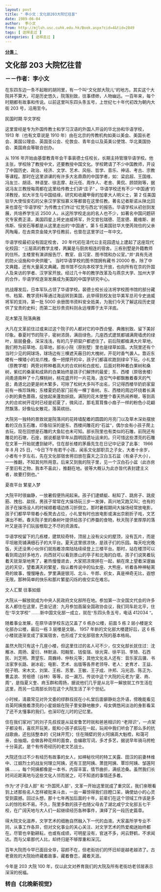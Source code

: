```yaml
---
layout: post
title: " 李小文：文化部203大院忆往昔"
date: 1989-06-04
author:  李小文
from: http://mjlsh.usc.cuhk.edu.hk/Book.aspx?cid=4&tid=2849
tags: [ 这样走过 ]
categories: [ 这样走过 ]
---
```


<div style="margin: 15px 10px 10px 0px;">
 <div>
  <span id="ctl00_ContentPlaceHolder1_chapter1_SubjectLabel" style="font-weight:bold;text-decoration:underline;">
   分类：
  </span>
 </div>
 <!--[if gte mso 9]><xml>
 <o:OfficeDocumentSettings>
  <o:AllowPNG/>
 </o:OfficeDocumentSettings>
</xml><![endif]-->
 <!--[if gte mso 9]><xml>
 <w:WordDocument>
  <w:View>Normal</w:View>
  <w:Zoom>0</w:Zoom>
  <w:TrackMoves/>
  <w:TrackFormatting/>
  <w:PunctuationKerning/>
  <w:ValidateAgainstSchemas/>
  <w:SaveIfXMLInvalid>false</w:SaveIfXMLInvalid>
  <w:IgnoreMixedContent>false</w:IgnoreMixedContent>
  <w:AlwaysShowPlaceholderText>false</w:AlwaysShowPlaceholderText>
  <w:DoNotPromoteQF/>
  <w:LidThemeOther>EN-US</w:LidThemeOther>
  <w:LidThemeAsian>JA</w:LidThemeAsian>
  <w:LidThemeComplexScript>X-NONE</w:LidThemeComplexScript>
  <w:Compatibility>
   <w:BreakWrappedTables/>
   <w:SnapToGridInCell/>
   <w:WrapTextWithPunct/>
   <w:UseAsianBreakRules/>
   <w:DontGrowAutofit/>
   <w:SplitPgBreakAndParaMark/>
   <w:EnableOpenTypeKerning/>
   <w:DontFlipMirrorIndents/>
   <w:OverrideTableStyleHps/>
   <w:UseFELayout/>
  </w:Compatibility>
  <m:mathPr>
   <m:mathFont m:val="Cambria Math"/>
   <m:brkBin m:val="before"/>
   <m:brkBinSub m:val="&#45;-"/>
   <m:smallFrac m:val="off"/>
   <m:dispDef/>
   <m:lMargin m:val="0"/>
   <m:rMargin m:val="0"/>
   <m:defJc m:val="centerGroup"/>
   <m:wrapIndent m:val="1440"/>
   <m:intLim m:val="subSup"/>
   <m:naryLim m:val="undOvr"/>
  </m:mathPr></w:WordDocument>
</xml><![endif]-->
 <!--[if gte mso 9]><xml>
 <w:LatentStyles DefLockedState="false" DefUnhideWhenUsed="true"
  DefSemiHidden="true" DefQFormat="false" DefPriority="99"
  LatentStyleCount="276">
  <w:LsdException Locked="false" Priority="0" SemiHidden="false"
   UnhideWhenUsed="false" QFormat="true" Name="Normal"/>
  <w:LsdException Locked="false" Priority="9" SemiHidden="false"
   UnhideWhenUsed="false" QFormat="true" Name="heading 1"/>
  <w:LsdException Locked="false" Priority="9" QFormat="true" Name="heading 2"/>
  <w:LsdException Locked="false" Priority="9" QFormat="true" Name="heading 3"/>
  <w:LsdException Locked="false" Priority="9" QFormat="true" Name="heading 4"/>
  <w:LsdException Locked="false" Priority="9" QFormat="true" Name="heading 5"/>
  <w:LsdException Locked="false" Priority="9" QFormat="true" Name="heading 6"/>
  <w:LsdException Locked="false" Priority="9" QFormat="true" Name="heading 7"/>
  <w:LsdException Locked="false" Priority="9" QFormat="true" Name="heading 8"/>
  <w:LsdException Locked="false" Priority="9" QFormat="true" Name="heading 9"/>
  <w:LsdException Locked="false" Priority="39" Name="toc 1"/>
  <w:LsdException Locked="false" Priority="39" Name="toc 2"/>
  <w:LsdException Locked="false" Priority="39" Name="toc 3"/>
  <w:LsdException Locked="false" Priority="39" Name="toc 4"/>
  <w:LsdException Locked="false" Priority="39" Name="toc 5"/>
  <w:LsdException Locked="false" Priority="39" Name="toc 6"/>
  <w:LsdException Locked="false" Priority="39" Name="toc 7"/>
  <w:LsdException Locked="false" Priority="39" Name="toc 8"/>
  <w:LsdException Locked="false" Priority="39" Name="toc 9"/>
  <w:LsdException Locked="false" Priority="35" QFormat="true" Name="caption"/>
  <w:LsdException Locked="false" Priority="10" SemiHidden="false"
   UnhideWhenUsed="false" QFormat="true" Name="Title"/>
  <w:LsdException Locked="false" Priority="0" Name="Default Paragraph Font"/>
  <w:LsdException Locked="false" Priority="11" SemiHidden="false"
   UnhideWhenUsed="false" QFormat="true" Name="Subtitle"/>
  <w:LsdException Locked="false" Priority="22" SemiHidden="false"
   UnhideWhenUsed="false" QFormat="true" Name="Strong"/>
  <w:LsdException Locked="false" Priority="20" SemiHidden="false"
   UnhideWhenUsed="false" QFormat="true" Name="Emphasis"/>
  <w:LsdException Locked="false" Priority="59" SemiHidden="false"
   UnhideWhenUsed="false" Name="Table Grid"/>
  <w:LsdException Locked="false" UnhideWhenUsed="false" Name="Placeholder Text"/>
  <w:LsdException Locked="false" Priority="1" SemiHidden="false"
   UnhideWhenUsed="false" QFormat="true" Name="No Spacing"/>
  <w:LsdException Locked="false" Priority="60" SemiHidden="false"
   UnhideWhenUsed="false" Name="Light Shading"/>
  <w:LsdException Locked="false" Priority="61" SemiHidden="false"
   UnhideWhenUsed="false" Name="Light List"/>
  <w:LsdException Locked="false" Priority="62" SemiHidden="false"
   UnhideWhenUsed="false" Name="Light Grid"/>
  <w:LsdException Locked="false" Priority="63" SemiHidden="false"
   UnhideWhenUsed="false" Name="Medium Shading 1"/>
  <w:LsdException Locked="false" Priority="64" SemiHidden="false"
   UnhideWhenUsed="false" Name="Medium Shading 2"/>
  <w:LsdException Locked="false" Priority="65" SemiHidden="false"
   UnhideWhenUsed="false" Name="Medium List 1"/>
  <w:LsdException Locked="false" Priority="66" SemiHidden="false"
   UnhideWhenUsed="false" Name="Medium List 2"/>
  <w:LsdException Locked="false" Priority="67" SemiHidden="false"
   UnhideWhenUsed="false" Name="Medium Grid 1"/>
  <w:LsdException Locked="false" Priority="68" SemiHidden="false"
   UnhideWhenUsed="false" Name="Medium Grid 2"/>
  <w:LsdException Locked="false" Priority="69" SemiHidden="false"
   UnhideWhenUsed="false" Name="Medium Grid 3"/>
  <w:LsdException Locked="false" Priority="70" SemiHidden="false"
   UnhideWhenUsed="false" Name="Dark List"/>
  <w:LsdException Locked="false" Priority="71" SemiHidden="false"
   UnhideWhenUsed="false" Name="Colorful Shading"/>
  <w:LsdException Locked="false" Priority="72" SemiHidden="false"
   UnhideWhenUsed="false" Name="Colorful List"/>
  <w:LsdException Locked="false" Priority="73" SemiHidden="false"
   UnhideWhenUsed="false" Name="Colorful Grid"/>
  <w:LsdException Locked="false" Priority="60" SemiHidden="false"
   UnhideWhenUsed="false" Name="Light Shading Accent 1"/>
  <w:LsdException Locked="false" Priority="61" SemiHidden="false"
   UnhideWhenUsed="false" Name="Light List Accent 1"/>
  <w:LsdException Locked="false" Priority="62" SemiHidden="false"
   UnhideWhenUsed="false" Name="Light Grid Accent 1"/>
  <w:LsdException Locked="false" Priority="63" SemiHidden="false"
   UnhideWhenUsed="false" Name="Medium Shading 1 Accent 1"/>
  <w:LsdException Locked="false" Priority="64" SemiHidden="false"
   UnhideWhenUsed="false" Name="Medium Shading 2 Accent 1"/>
  <w:LsdException Locked="false" Priority="65" SemiHidden="false"
   UnhideWhenUsed="false" Name="Medium List 1 Accent 1"/>
  <w:LsdException Locked="false" UnhideWhenUsed="false" Name="Revision"/>
  <w:LsdException Locked="false" Priority="34" SemiHidden="false"
   UnhideWhenUsed="false" QFormat="true" Name="List Paragraph"/>
  <w:LsdException Locked="false" Priority="29" SemiHidden="false"
   UnhideWhenUsed="false" QFormat="true" Name="Quote"/>
  <w:LsdException Locked="false" Priority="30" SemiHidden="false"
   UnhideWhenUsed="false" QFormat="true" Name="Intense Quote"/>
  <w:LsdException Locked="false" Priority="66" SemiHidden="false"
   UnhideWhenUsed="false" Name="Medium List 2 Accent 1"/>
  <w:LsdException Locked="false" Priority="67" SemiHidden="false"
   UnhideWhenUsed="false" Name="Medium Grid 1 Accent 1"/>
  <w:LsdException Locked="false" Priority="68" SemiHidden="false"
   UnhideWhenUsed="false" Name="Medium Grid 2 Accent 1"/>
  <w:LsdException Locked="false" Priority="69" SemiHidden="false"
   UnhideWhenUsed="false" Name="Medium Grid 3 Accent 1"/>
  <w:LsdException Locked="false" Priority="70" SemiHidden="false"
   UnhideWhenUsed="false" Name="Dark List Accent 1"/>
  <w:LsdException Locked="false" Priority="71" SemiHidden="false"
   UnhideWhenUsed="false" Name="Colorful Shading Accent 1"/>
  <w:LsdException Locked="false" Priority="72" SemiHidden="false"
   UnhideWhenUsed="false" Name="Colorful List Accent 1"/>
  <w:LsdException Locked="false" Priority="73" SemiHidden="false"
   UnhideWhenUsed="false" Name="Colorful Grid Accent 1"/>
  <w:LsdException Locked="false" Priority="60" SemiHidden="false"
   UnhideWhenUsed="false" Name="Light Shading Accent 2"/>
  <w:LsdException Locked="false" Priority="61" SemiHidden="false"
   UnhideWhenUsed="false" Name="Light List Accent 2"/>
  <w:LsdException Locked="false" Priority="62" SemiHidden="false"
   UnhideWhenUsed="false" Name="Light Grid Accent 2"/>
  <w:LsdException Locked="false" Priority="63" SemiHidden="false"
   UnhideWhenUsed="false" Name="Medium Shading 1 Accent 2"/>
  <w:LsdException Locked="false" Priority="64" SemiHidden="false"
   UnhideWhenUsed="false" Name="Medium Shading 2 Accent 2"/>
  <w:LsdException Locked="false" Priority="65" SemiHidden="false"
   UnhideWhenUsed="false" Name="Medium List 1 Accent 2"/>
  <w:LsdException Locked="false" Priority="66" SemiHidden="false"
   UnhideWhenUsed="false" Name="Medium List 2 Accent 2"/>
  <w:LsdException Locked="false" Priority="67" SemiHidden="false"
   UnhideWhenUsed="false" Name="Medium Grid 1 Accent 2"/>
  <w:LsdException Locked="false" Priority="68" SemiHidden="false"
   UnhideWhenUsed="false" Name="Medium Grid 2 Accent 2"/>
  <w:LsdException Locked="false" Priority="69" SemiHidden="false"
   UnhideWhenUsed="false" Name="Medium Grid 3 Accent 2"/>
  <w:LsdException Locked="false" Priority="70" SemiHidden="false"
   UnhideWhenUsed="false" Name="Dark List Accent 2"/>
  <w:LsdException Locked="false" Priority="71" SemiHidden="false"
   UnhideWhenUsed="false" Name="Colorful Shading Accent 2"/>
  <w:LsdException Locked="false" Priority="72" SemiHidden="false"
   UnhideWhenUsed="false" Name="Colorful List Accent 2"/>
  <w:LsdException Locked="false" Priority="73" SemiHidden="false"
   UnhideWhenUsed="false" Name="Colorful Grid Accent 2"/>
  <w:LsdException Locked="false" Priority="60" SemiHidden="false"
   UnhideWhenUsed="false" Name="Light Shading Accent 3"/>
  <w:LsdException Locked="false" Priority="61" SemiHidden="false"
   UnhideWhenUsed="false" Name="Light List Accent 3"/>
  <w:LsdException Locked="false" Priority="62" SemiHidden="false"
   UnhideWhenUsed="false" Name="Light Grid Accent 3"/>
  <w:LsdException Locked="false" Priority="63" SemiHidden="false"
   UnhideWhenUsed="false" Name="Medium Shading 1 Accent 3"/>
  <w:LsdException Locked="false" Priority="64" SemiHidden="false"
   UnhideWhenUsed="false" Name="Medium Shading 2 Accent 3"/>
  <w:LsdException Locked="false" Priority="65" SemiHidden="false"
   UnhideWhenUsed="false" Name="Medium List 1 Accent 3"/>
  <w:LsdException Locked="false" Priority="66" SemiHidden="false"
   UnhideWhenUsed="false" Name="Medium List 2 Accent 3"/>
  <w:LsdException Locked="false" Priority="67" SemiHidden="false"
   UnhideWhenUsed="false" Name="Medium Grid 1 Accent 3"/>
  <w:LsdException Locked="false" Priority="68" SemiHidden="false"
   UnhideWhenUsed="false" Name="Medium Grid 2 Accent 3"/>
  <w:LsdException Locked="false" Priority="69" SemiHidden="false"
   UnhideWhenUsed="false" Name="Medium Grid 3 Accent 3"/>
  <w:LsdException Locked="false" Priority="70" SemiHidden="false"
   UnhideWhenUsed="false" Name="Dark List Accent 3"/>
  <w:LsdException Locked="false" Priority="71" SemiHidden="false"
   UnhideWhenUsed="false" Name="Colorful Shading Accent 3"/>
  <w:LsdException Locked="false" Priority="72" SemiHidden="false"
   UnhideWhenUsed="false" Name="Colorful List Accent 3"/>
  <w:LsdException Locked="false" Priority="73" SemiHidden="false"
   UnhideWhenUsed="false" Name="Colorful Grid Accent 3"/>
  <w:LsdException Locked="false" Priority="60" SemiHidden="false"
   UnhideWhenUsed="false" Name="Light Shading Accent 4"/>
  <w:LsdException Locked="false" Priority="61" SemiHidden="false"
   UnhideWhenUsed="false" Name="Light List Accent 4"/>
  <w:LsdException Locked="false" Priority="62" SemiHidden="false"
   UnhideWhenUsed="false" Name="Light Grid Accent 4"/>
  <w:LsdException Locked="false" Priority="63" SemiHidden="false"
   UnhideWhenUsed="false" Name="Medium Shading 1 Accent 4"/>
  <w:LsdException Locked="false" Priority="64" SemiHidden="false"
   UnhideWhenUsed="false" Name="Medium Shading 2 Accent 4"/>
  <w:LsdException Locked="false" Priority="65" SemiHidden="false"
   UnhideWhenUsed="false" Name="Medium List 1 Accent 4"/>
  <w:LsdException Locked="false" Priority="66" SemiHidden="false"
   UnhideWhenUsed="false" Name="Medium List 2 Accent 4"/>
  <w:LsdException Locked="false" Priority="67" SemiHidden="false"
   UnhideWhenUsed="false" Name="Medium Grid 1 Accent 4"/>
  <w:LsdException Locked="false" Priority="68" SemiHidden="false"
   UnhideWhenUsed="false" Name="Medium Grid 2 Accent 4"/>
  <w:LsdException Locked="false" Priority="69" SemiHidden="false"
   UnhideWhenUsed="false" Name="Medium Grid 3 Accent 4"/>
  <w:LsdException Locked="false" Priority="70" SemiHidden="false"
   UnhideWhenUsed="false" Name="Dark List Accent 4"/>
  <w:LsdException Locked="false" Priority="71" SemiHidden="false"
   UnhideWhenUsed="false" Name="Colorful Shading Accent 4"/>
  <w:LsdException Locked="false" Priority="72" SemiHidden="false"
   UnhideWhenUsed="false" Name="Colorful List Accent 4"/>
  <w:LsdException Locked="false" Priority="73" SemiHidden="false"
   UnhideWhenUsed="false" Name="Colorful Grid Accent 4"/>
  <w:LsdException Locked="false" Priority="60" SemiHidden="false"
   UnhideWhenUsed="false" Name="Light Shading Accent 5"/>
  <w:LsdException Locked="false" Priority="61" SemiHidden="false"
   UnhideWhenUsed="false" Name="Light List Accent 5"/>
  <w:LsdException Locked="false" Priority="62" SemiHidden="false"
   UnhideWhenUsed="false" Name="Light Grid Accent 5"/>
  <w:LsdException Locked="false" Priority="63" SemiHidden="false"
   UnhideWhenUsed="false" Name="Medium Shading 1 Accent 5"/>
  <w:LsdException Locked="false" Priority="64" SemiHidden="false"
   UnhideWhenUsed="false" Name="Medium Shading 2 Accent 5"/>
  <w:LsdException Locked="false" Priority="65" SemiHidden="false"
   UnhideWhenUsed="false" Name="Medium List 1 Accent 5"/>
  <w:LsdException Locked="false" Priority="66" SemiHidden="false"
   UnhideWhenUsed="false" Name="Medium List 2 Accent 5"/>
  <w:LsdException Locked="false" Priority="67" SemiHidden="false"
   UnhideWhenUsed="false" Name="Medium Grid 1 Accent 5"/>
  <w:LsdException Locked="false" Priority="68" SemiHidden="false"
   UnhideWhenUsed="false" Name="Medium Grid 2 Accent 5"/>
  <w:LsdException Locked="false" Priority="69" SemiHidden="false"
   UnhideWhenUsed="false" Name="Medium Grid 3 Accent 5"/>
  <w:LsdException Locked="false" Priority="70" SemiHidden="false"
   UnhideWhenUsed="false" Name="Dark List Accent 5"/>
  <w:LsdException Locked="false" Priority="71" SemiHidden="false"
   UnhideWhenUsed="false" Name="Colorful Shading Accent 5"/>
  <w:LsdException Locked="false" Priority="72" SemiHidden="false"
   UnhideWhenUsed="false" Name="Colorful List Accent 5"/>
  <w:LsdException Locked="false" Priority="73" SemiHidden="false"
   UnhideWhenUsed="false" Name="Colorful Grid Accent 5"/>
  <w:LsdException Locked="false" Priority="60" SemiHidden="false"
   UnhideWhenUsed="false" Name="Light Shading Accent 6"/>
  <w:LsdException Locked="false" Priority="61" SemiHidden="false"
   UnhideWhenUsed="false" Name="Light List Accent 6"/>
  <w:LsdException Locked="false" Priority="62" SemiHidden="false"
   UnhideWhenUsed="false" Name="Light Grid Accent 6"/>
  <w:LsdException Locked="false" Priority="63" SemiHidden="false"
   UnhideWhenUsed="false" Name="Medium Shading 1 Accent 6"/>
  <w:LsdException Locked="false" Priority="64" SemiHidden="false"
   UnhideWhenUsed="false" Name="Medium Shading 2 Accent 6"/>
  <w:LsdException Locked="false" Priority="65" SemiHidden="false"
   UnhideWhenUsed="false" Name="Medium List 1 Accent 6"/>
  <w:LsdException Locked="false" Priority="66" SemiHidden="false"
   UnhideWhenUsed="false" Name="Medium List 2 Accent 6"/>
  <w:LsdException Locked="false" Priority="67" SemiHidden="false"
   UnhideWhenUsed="false" Name="Medium Grid 1 Accent 6"/>
  <w:LsdException Locked="false" Priority="68" SemiHidden="false"
   UnhideWhenUsed="false" Name="Medium Grid 2 Accent 6"/>
  <w:LsdException Locked="false" Priority="69" SemiHidden="false"
   UnhideWhenUsed="false" Name="Medium Grid 3 Accent 6"/>
  <w:LsdException Locked="false" Priority="70" SemiHidden="false"
   UnhideWhenUsed="false" Name="Dark List Accent 6"/>
  <w:LsdException Locked="false" Priority="71" SemiHidden="false"
   UnhideWhenUsed="false" Name="Colorful Shading Accent 6"/>
  <w:LsdException Locked="false" Priority="72" SemiHidden="false"
   UnhideWhenUsed="false" Name="Colorful List Accent 6"/>
  <w:LsdException Locked="false" Priority="73" SemiHidden="false"
   UnhideWhenUsed="false" Name="Colorful Grid Accent 6"/>
  <w:LsdException Locked="false" Priority="19" SemiHidden="false"
   UnhideWhenUsed="false" QFormat="true" Name="Subtle Emphasis"/>
  <w:LsdException Locked="false" Priority="21" SemiHidden="false"
   UnhideWhenUsed="false" QFormat="true" Name="Intense Emphasis"/>
  <w:LsdException Locked="false" Priority="31" SemiHidden="false"
   UnhideWhenUsed="false" QFormat="true" Name="Subtle Reference"/>
  <w:LsdException Locked="false" Priority="32" SemiHidden="false"
   UnhideWhenUsed="false" QFormat="true" Name="Intense Reference"/>
  <w:LsdException Locked="false" Priority="33" SemiHidden="false"
   UnhideWhenUsed="false" QFormat="true" Name="Book Title"/>
  <w:LsdException Locked="false" Priority="37" Name="Bibliography"/>
  <w:LsdException Locked="false" Priority="39" QFormat="true" Name="TOC Heading"/>
 </w:LatentStyles>
</xml><![endif]-->
 <!--[if gte mso 10]>
<style>
 /* Style Definitions */
table.MsoNormalTable
	{mso-style-name:"Table Normal";
	mso-tstyle-rowband-size:0;
	mso-tstyle-colband-size:0;
	mso-style-noshow:yes;
	mso-style-priority:99;
	mso-style-parent:"";
	mso-padding-alt:0in 5.4pt 0in 5.4pt;
	mso-para-margin:0in;
	mso-para-margin-bottom:.0001pt;
	mso-pagination:widow-orphan;
	font-size:10.0pt;
	font-family:"Times New Roman";}
</style>
<![endif]-->
 <!--StartFragment-->
 <p class="MsoNormal">
  <o:p>
   <font size="5">
   </font>
  </o:p>
 </p>
 <p class="MsoNormal">
  <b>
   <font size="5">
    <span lang="ZH-CN" style="font-family: 宋体;">
     文化部
    </span>
    203
    <span lang="ZH-CN" style="font-family: 宋体;">
     大院忆往昔
    </span>
   </font>
   <o:p>
   </o:p>
  </b>
 </p>
 <p class="MsoNormal">
  <b>
   <span lang="ZH-CN" style='font-family:宋体;mso-ascii-font-family:
"Times New Roman"'>
    <font size="4">
     －－作者：李小文
    </font>
   </span>
   <o:p>
   </o:p>
  </b>
 </p>
 <p class="MsoNormal">
  <o:p>
  </o:p>
 </p>
 <p class="MsoNormal">
  <span lang="ZH-CN" style='font-family:宋体;mso-ascii-font-family:
"Times New Roman"'>
   在东四东边一条不起眼的胡同里，有一个叫“文化部大院儿”的地方。其实这个大院并不算大，可是历史悠久，院落别致，往事缥缈，人物幽远。一百年来，每个时期都有故事和传说。以前这里叫东四头条五号，上世纪七十年代初改为朝内大街
  </span>
  203
  <span lang="ZH-CN" style='font-family:宋体;mso-ascii-font-family:"Times New Roman"'>
   号，沿用至今。
  </span>
  <o:p>
  </o:p>
 </p>
 <p class="MsoNormal">
  <span lang="ZH-CN" style='font-family:宋体;mso-ascii-font-family:
"Times New Roman"'>
   民国时期
  </span>
  <span lang="ZH-CN">
  </span>
  <span lang="ZH-CN" style='font-family:宋体;mso-ascii-font-family:"Times New Roman"'>
   华文学校
  </span>
  <o:p>
  </o:p>
 </p>
 <p class="MsoNormal">
  <span lang="ZH-CN" style='font-family:宋体;mso-ascii-font-family:
"Times New Roman"'>
   这里曾经是专为外国传教士和学习汉语的外国人开设的华北协和华语学校，
  </span>
  1913
  <span lang="ZH-CN" style='font-family:宋体;mso-ascii-font-family:"Times New Roman"'>
   年（也有文章说是
  </span>
  1910
  <span lang="ZH-CN" style='font-family:宋体;mso-ascii-font-family:"Times New Roman"'>
   年）由在北京的传教机构如美以美会、美国长老会、美国公理会、英国圣公会、伦敦会、青年会以及英美公使馆、华北美国协会、美国商会等联合创办。
  </span>
  <o:p>
  </o:p>
 </p>
 <p class="MsoNormal">
  <span lang="ZH-CN" style='font-family:宋体;mso-ascii-font-family:
"Times New Roman"'>
   从
  </span>
  1916
  <span lang="ZH-CN" style='font-family:宋体;
mso-ascii-font-family:"Times New Roman"'>
   年开始由基督教青年会干事裴德士任校长，长期主持管理华语学校。他主张，学校除了教授中文，还要教授中国文化。学校聘请了不少中国教师，开设了中国历史、政治、经济、文学、艺术、风俗、哲学、音乐、神话、考古、宗教等课程。那时在这里讲课的有许多大名鼎鼎的中国学者，如：梁启超、王国维、冯友兰、胡适、林语堂、徐志摩、赵元任、周作人、老舍、黄侃、顾颉刚等，据说冯友兰教授每周都在这里给传教士们讲“庄子”
  </span>
  <span lang="ZH-CN">
  </span>
  <span lang="ZH-CN" style='font-family:宋体;mso-ascii-font-family:
"Times New Roman"'>
   。华语学校还有不少“中国通”的洋教授，如大半生与中国结缘，研究和收藏甲骨的加拿大人明义士，第
  </span>
  2
  <span lang="ZH-CN" style='font-family:宋体;mso-ascii-font-family:"Times New Roman"'>
   任美国驻华大使恒安石的父亲汉学家恒慕义等都曾在这里任教。著名记者斯诺从陕北回来也曾在“华语学校”
  </span>
  <span lang="ZH-CN">
  </span>
  <span lang="ZH-CN" style='font-family:宋体;mso-ascii-font-family:
"Times New Roman"'>
   为传教士们作过“红党与西北”的报告。华语学校从初创到发展，共培养学生近
  </span>
  2500
  <span lang="ZH-CN" style='font-family:宋体;mso-ascii-font-family:"Times New Roman"'>
   人。从这所学校走出的名人也不少，如著名中国问题研究专家费正清，美国四星上将史迪威将军，外交官包瑞德、范宣德、戴维斯、谢伟斯、恒安石等都是从这里走出的“中国通”。第
  </span>
  5
  <span lang="ZH-CN" style='font-family:宋体;mso-ascii-font-family:"Times New Roman"'>
   任美国驻华大使芮效俭的父亲芮陶庵，在去南京金陵大学任教前，也曾在这里学过一年中文。
  </span>
  <o:p>
  </o:p>
 </p>
 <p class="MsoNormal">
  <span lang="ZH-CN" style='font-family:宋体;mso-ascii-font-family:
"Times New Roman"'>
   华语学校最初没有固定校舍，
  </span>
  20
  <span lang="ZH-CN" style='font-family:
宋体;mso-ascii-font-family:"Times New Roman"'>
   年代初在清代公主花园遗址上建起了这座现代化校园：“三层高的教学主楼，两翼是与厨房相连的宿舍。三栋别墅是外籍教师的住所。主楼里有演讲报告厅、教室、自习室、图书馆和办公室。”并“具有先进的防火设施和中央供暖”。
  </span>
  <span lang="ZH-CN">
  </span>
  <span lang="ZH-CN" style='font-family:宋体;mso-ascii-font-family:
"Times New Roman"'>
   当时华语学校的图书馆拥有藏书
  </span>
  20000
  <span lang="ZH-CN" style='font-family:
宋体;mso-ascii-font-family:"Times New Roman"'>
   卷，除了中文典籍，还有大量英文典藏。图书馆不仅向本校学生开放，也向所有在京的外国人及来访的学者、汉学家开放。经过几十年的教学改革及与燕京大学、加州大学的合作，华语学校逐渐发展成为美国的中国学研究中心。
  </span>
  <o:p>
  </o:p>
 </p>
 <p class="MsoNormal">
  <span lang="ZH-CN" style='font-family:宋体;mso-ascii-font-family:
"Times New Roman"'>
   抗战爆发后，日本军队占领了华语学校。裴德士校长设法将学校图书馆的部分藏书、档案、教学资料等通过海运转到美国，此举得到校友驻华美军总司令史迪威将军的支持，第一批
  </span>
  5000
  <span lang="ZH-CN" style='font-family:宋体;mso-ascii-font-family:"Times New Roman"'>
   余册图书资料安全抵美，为我们今天了解这段历史提供了宝贵的史料；而第二批珍贵资料则永远埋葬于太平洋底。
  </span>
  <o:p>
  </o:p>
 </p>
 <p class="MsoNormal">
  <span lang="ZH-CN" style='font-family:宋体;mso-ascii-font-family:
"Times New Roman"'>
   花木繁茂
  </span>
  <span lang="ZH-CN">
  </span>
  <span lang="ZH-CN" style='font-family:宋体;mso-ascii-font-family:"Times New Roman"'>
   院落典雅
  </span>
  <o:p>
  </o:p>
 </p>
 <p class="MsoNormal">
  <span style="font-family: 宋体;">
   大凡在文革前住过或来过这个院子的人都对它的中西合璧、典雅别致、留下美好印象。春夏时节的院子，密树浓荫，满目绿色，几座西式建筑都铺满爬墙虎的绿叶，层层叠叠，深深浅浅，有的几乎把窗户都遮住了。前后院都植满大片草地，我们称为前草地、后草地，部长小院（原别墅）里也是绿草如茵。大院里还有个当时少见的网球场，球场边有三棵遮天蔽日的大槐树，开花时香气袭人。靠近东楼有一棵矮小的龙爪槐，像一把撑开的伞，孩子们都喜欢跑到绿伞下玩。小礼堂（原教学楼）两旁对称种着高大的合欢树和白皮松，后面对称种着白果树和桑树，紫红的桑葚和成熟的白果始终是孩子们解馋的最爱；东、西楼（原宿舍楼）间甬道南种了十几棵桃树，桃花盛开时一片花海，连空气中都飘散着春天的气息；甬道北边更是树木繁多，可除了松树大多叫不出名，只记得西楼华奶奶家窗前有一株珍珠梅；东楼夏奶奶家门前有一棵丁香树。东、西楼的周边环绕着长满小刺的黄色蔷薇，绽放起来蓬勃妖娆。满院的花木使整个春天热闹养眼，等到高大的合欢树开花时已经是初夏了，微风过，那毛茸茸像小扇子一样的粉色小花翩然飘落，好像仙女散花，落英缤纷。
  </span>
 </p>
 <p class="MsoNormal">
  <o:p>
  </o:p>
 </p>
 <p class="MsoNormal">
  <span lang="ZH-CN" style='font-family:宋体;mso-ascii-font-family:
"Times New Roman"'>
   大院另一独特的景致就是院落间的花砖墙配着的圆圆的月亮门以及草木深处摆放着的汉白玉石雕，印象较深的是东、西楼间雕花的“石盆”，偶尔会有小孩子爬上去玩，现在回想是石雕的大鱼缸也未可知。部长院里也有类似的石雕，前院还有雕花的石墩，石座，据说都是早年从圆明园遗址运来的。只可惜这些漂亮的石雕在文革一开始就遭到破坏。住在部长楼的茅盾先生在日记中记录了此事：
  </span>
  1966
  <span lang="ZH-CN" style='font-family:宋体;mso-ascii-font-family:"Times New Roman"'>
   年
  </span>
  8
  <span lang="ZH-CN" style='font-family:宋体;mso-ascii-font-family:"Times New Roman"'>
   月
  </span>
  25
  <span lang="ZH-CN" style='font-family:宋体;mso-ascii-font-family:"Times New Roman"'>
   日，“今日下午有若干小孩，闻系文化部职员之子女，大者十余岁，小者有十岁左右，先在文化部宿舍将旧放在露天之汉白玉石盆（有桌子大小），一一推翻，不知其何所用意。后来又到我的院子里，见一个汉白石小盆（此亦房子里旧有之物，我本不喜此），推翻在地。彼等大概认为此亦皆代表封建主义者，故要打倒也。”
  </span>
  <o:p>
  </o:p>
 </p>
 <p class="MsoNormal">
  <span lang="ZH-CN" style='font-family:宋体;mso-ascii-font-family:
"Times New Roman"'>
   夏夜平台
  </span>
  <span lang="ZH-CN">
  </span>
  <span lang="ZH-CN" style='font-family:宋体;mso-ascii-font-family:"Times New Roman"'>
   繁星入梦
  </span>
  <o:p>
  </o:p>
 </p>
 <p class="MsoNormal">
  <span lang="ZH-CN" style='font-family:宋体;mso-ascii-font-family:
"Times New Roman"'>
   大院平时很幽静，一放暑假便热闹起来。孩子们逮蜻蜓、粘知了、跳房子、跳皮筋、拽包、歘拐，男孩子常常在大操场玩三步一发弹，高兴地又跑又叫；也有的孩子在操场没人的时候顺着墙边练习折倒立。那时暑假期间大操场经常放电影，孩子们都早早带着小板凳去占位，小礼堂有时也放电影或演出京剧折子戏，文艺演出不断。春天院子里的桑树叶提供给孩子们养蚕的食物，秋天院子里厚厚的落叶又是孩子们玩拔根取之不尽的资源库。
  </span>
  <o:p>
  </o:p>
 </p>
 <p class="MsoNormal">
  <span lang="ZH-CN" style='font-family:宋体;mso-ascii-font-family:
"Times New Roman"'>
   华语学校留下的几栋楼，建筑较奇特，顶层上没有尖尖的屋顶，没有瓦片，而是平坦敞亮铺满细石子的大平台。夏天这里很凉快，是孩子们的乐园。每天吃完晚饭，天还没黑小伙伴们就抱着凉席陆陆续续登上三楼平台。那时，站在楼顶可以看到周边好多地方，向西就可以看到景山的亭子和北海的白塔。孩子们说笑着玩着天就渐渐地黑了，暑热慢慢退去，大家把凉席拼在一起，躺在席上望着深邃幽远的天空，望着满天的繁星，指认着传说中的仙女座、大熊座，听着各种神秘离奇的故事，慢慢睡去。梦里满是银河、北斗、牛郎、织女，真是神奇无比，遐想无限，那种简单的快乐和那片繁星闪烁的夜空实在难忘。
  </span>
  <o:p>
  </o:p>
 </p>
 <p class="MsoNormal">
  <span lang="ZH-CN" style='font-family:宋体;mso-ascii-font-family:
"Times New Roman"'>
   文人汇聚
  </span>
  <span lang="ZH-CN">
  </span>
  <span lang="ZH-CN" style='font-family:宋体;mso-ascii-font-family:"Times New Roman"'>
   往事如烟
  </span>
  <o:p>
  </o:p>
 </p>
 <p class="MsoNormal">
  <span lang="ZH-CN" style="font-family: 宋体;">
   大院从一解放就成为中央人民政府文化部所在地。参加第一次全国文代会的许多名人都住在这里，巴金记道：九月参加首届全国政协会议，我们同车赴北平，住在“华文学校”
  </span>
  <span lang="ZH-CN">
  </span>
  <span lang="ZH-CN" style="font-family: 宋体;">
   ……新中国文化部一成立，就在“东四头条五号，电话
  </span>
  412034
  <span lang="ZH-CN" style="font-family: 宋体;">
   ”。
  </span>
 </p>
 <p class="MsoNormal">
  <o:p>
  </o:p>
 </p>
 <p class="MsoNormal">
  <span lang="ZH-CN" style='font-family:宋体;mso-ascii-font-family:
"Times New Roman"'>
   随着事业发展，在原华语学校东边又盖了
  </span>
  6
  <span lang="ZH-CN" style='font-family:
宋体;mso-ascii-font-family:"Times New Roman"'>
   栋办公楼，前面
  </span>
  5
  <span lang="ZH-CN" style='font-family:宋体;mso-ascii-font-family:"Times New Roman"'>
   栋
  </span>
  2
  <span lang="ZH-CN" style='font-family:宋体;mso-ascii-font-family:"Times New Roman"'>
   层小楼是文化部办公楼，最后一栋
  </span>
  3
  <span lang="ZH-CN" style='font-family:宋体;mso-ascii-font-family:"Times New Roman"'>
   层楼是文联。
  </span>
  1957
  <span lang="ZH-CN" style='font-family:宋体;mso-ascii-font-family:"Times New Roman"'>
   年新的文化部大楼建好后，这
  </span>
  6
  <span lang="ZH-CN" style='font-family:宋体;mso-ascii-font-family:"Times New Roman"'>
   栋小楼就逐渐变成了家属宿舍，也形成了文化部宿舍大院的基本格局。
  </span>
  <o:p>
  </o:p>
 </p>
 <p class="MsoNormal">
  <span lang="ZH-CN" style='font-family:宋体;mso-ascii-font-family:
"Times New Roman"'>
   虽然大院只有这十几座小楼，但这里住过的名人可不少，仅文化部长就住过：沈雁冰、周扬、夏衍、林默涵、阳翰笙、钱俊瑞、徐光霄、徐平羽、李琦、石西民、刘芝明、萧望东、周巍峙、仲秋元等；其他文化名人还有：音乐家吕骥、书法家李长路、谢冰岩；电影、艺术、出版等各界老领导、老人：史育才、王益、倪子明、宋木文、刘杲、王栋、苏里、王敏、王子成、许邦、冯光泗、陈正为、曹孟浪、劳祖德（谷林）等等，挂一漏万。传说中这个大院的元老为“夏、商、周”，是指夏义奎、商玉群和周扬，据说他们几乎是从北平一解放就工作生活在这里，而另一位周部长则在这个大院生活了半个世纪。
  </span>
  <o:p>
  </o:p>
 </p>
 <p class="MsoNormal">
  <span lang="ZH-CN" style='font-family:宋体;mso-ascii-font-family:
"Times New Roman"'>
   小时候，清晨常见对外文委的缪群叔叔在小礼堂后面僻静处念外语，傍晚能看见肖英阿姨挽着漂亮的小星姐姐在院子里安静地散步，母女俩悠闲淡泊的身影看呆了还不太懂事的我们，也深印在儿时的记忆里。
  </span>
  <o:p>
  </o:p>
 </p>
 <p class="MsoNormal">
  <span lang="ZH-CN" style='font-family:宋体;mso-ascii-font-family:
"Times New Roman"'>
   住在我们家对门的刘子先叔叔是从延安鲁艺时就和爸爸相识的
  </span>
  <span lang="ZH-CN">
  </span>
  <span lang="ZH-CN" style='font-family:宋体;mso-ascii-font-family:"Times New Roman"'>
   “老拜识”，一点架子都没有，喜欢开玩笑，能和小孩子疯玩在一起，玩闹中我们听会了那么多的抗战歌曲，还包括整本的《兄妹开荒》；住在隔壁的劳火阿姨高大魁梧，和蔼可亲，会抽烟，会做各种花样的面食，会编歌写词，多才多艺，据说早年骑马挎枪十分英武，是个有传奇经历的老文艺战士。
  </span>
  <o:p>
  </o:p>
 </p>
 <p class="MsoNormal">
  <span lang="ZH-CN" style='font-family:宋体;mso-ascii-font-family:
"Times New Roman"'>
   大院还住过不少有经历有故事的女人，如神秘坎坷的特工关露、田汉的前妻林维中、江姐烈士的战友何理立阿姨，还有王昆阿姨、萧昆阿姨、覃珍阿姨、邹莲阿姨……，每个阿姨都像是一本书，内容丰富，情节曲折，满纸沧桑。虽然我们长时间近距离地与这些文化人邻而居之，可不知道的事情还多着。
  </span>
  <o:p>
  </o:p>
 </p>
 <p class="MsoNormal">
  <span lang="ZH-CN" style='font-family:宋体;mso-ascii-font-family:
"Times New Roman"'>
   作为“才子佳人部”
  </span>
  <span lang="ZH-CN">
  </span>
  <span lang="ZH-CN" style='font-family:宋体;mso-ascii-font-family:"Times New Roman"'>
   和
  </span>
  <span lang="ZH-CN">
  </span>
  <span lang="ZH-CN" style='font-family:宋体;mso-ascii-font-family:
"Times New Roman"'>
   “外国死人部”，文革一开始这里就成了重灾区，我们亲眼看到上述那些名人怎样被批来斗去，一出一幕惊得我们目瞪口呆，确使幼小的心灵受到震撼。回过头想，那十七年再加后面的十年，前辈们在这个领域工作该是多么的惊险和不易。不久，院里多数的孩子也随父母去了湖北咸宁文化部五七干校，在广阔天地与大人们一起继续经历各种事件，演绎了另一段历史篇章。
  </span>
  <o:p>
  </o:p>
 </p>
 <p class="MsoNormal">
  <span lang="ZH-CN" style='font-family:宋体;mso-ascii-font-family:
"Times New Roman"'>
   得大院文化滋养，文学艺术的细胞自然融入下一代的血液。大家虽所学专业不同，从事工作各异，但对文化事业的关心关注、对文学艺术的热爱痴迷始终都在。尽管也辛勤耕耘，也或有成绩，可明星没有，官迷不多，闲云野鹤，不求闻达。而与父辈那代人比，却终归是不够厚重和深沉。
  </span>
  <o:p>
  </o:p>
 </p>
 <p class="MsoNormal">
  <span lang="ZH-CN" style='font-family:宋体;mso-ascii-font-family:
"Times New Roman"'>
   百年大院而今早已面目全非，容颜不在，但老街坊们的怀旧却是越老越浓了。古老衰败的大院始终藏着故事，藏着眷恋，藏着天涯。
  </span>
  <o:p>
  </o:p>
 </p>
 <p class="MsoNormal">
  <span lang="ZH-CN" style='font-family:宋体;mso-ascii-font-family:
"Times New Roman"'>
   今年是
  </span>
  203
  <span lang="ZH-CN" style='font-family:宋体;
mso-ascii-font-family:"Times New Roman"'>
   大院
  </span>
  100
  <span lang="ZH-CN" style='font-family:宋体;mso-ascii-font-family:"Times New Roman"'>
   年，仅以此文对养育我们的大院及所有老街坊老邻居表示深深的祝福。
  </span>
  <o:p>
  </o:p>
 </p>
 <p class="MsoNormal">
  <o:p>
   <b>
    <font size="4">
    </font>
   </b>
  </o:p>
 </p>
 <p class="MsoNormal">
  <span lang="ZH-CN" style='font-family:宋体;mso-ascii-font-family:
"Times New Roman"'>
   <b>
    <font size="4">
     转自《北晚新视觉》
    </font>
   </b>
  </span>
  <o:p>
  </o:p>
 </p>
 <!--EndFragment-->
</div>

